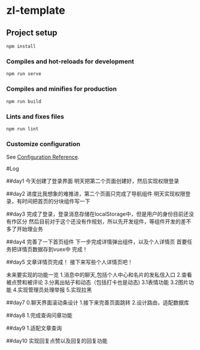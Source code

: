 # zl-template

## Project setup
```
npm install
```

### Compiles and hot-reloads for development
```
npm run serve
```

### Compiles and minifies for production
```
npm run build
```

### Lints and fixes files
```
npm run lint
```

### Customize configuration
See [Configuration Reference](https://cli.vuejs.org/config/).

#Log

##day1
今天创建了登录界面
明天把第二个页面创建好，然后实现权限登录

##day2
进度比我想象的难推进，第二个页面只完成了导航组件
明天实现权限登录，有时间把首页的分块组件写一下

##day3
完成了登录，登录消息存储在localStorage中，但是用户的身份目前还没有作区分
然后目前对于这个还没有作规划，所以先开发组件，等组件开发的差不多了开始理业务

##day4
完善了一下首页组件
下一步完成详情弹出组件，以及个人详情页
首要任务把详情页数据存到vuex中 完成！

##day5
文章详情页完成！
接下来写些个人详情页吧！

未来要实现的功能一览
1.消息中的聊天,包括个人中心和名片的发私信入口
2.查看被点赞和被评论
3.分离出帖子和动态（包括打卡也是动态)
	3.1表情功能
	3.2图片功能
4.实现管理员处理举报
5.实现拉黑

##day7
0.聊天界面滚动条设计
1.接下来完善页面跳转
2.设计路由，适配数据库

##day8
1.完成查询问章功能

##day9
1.适配文章查询

##day10
实现回复点赞以及回复的回复功能